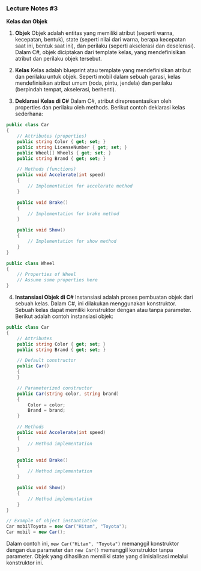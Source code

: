 ### Lecture Notes #3

**Kelas dan Objek**

1. **Objek**
   Objek adalah entitas yang memiliki atribut (seperti warna, kecepatan, bentuk), state (seperti nilai dari warna, berapa kecepatan saat ini, bentuk saat ini), dan perilaku (seperti akselerasi dan deselerasi). Dalam C#, objek diciptakan dari template kelas, yang mendefinisikan atribut dan perilaku objek tersebut.

2. **Kelas**
   Kelas adalah blueprint atau template yang mendefinisikan atribut dan perilaku untuk objek. Seperti mobil dalam sebuah garasi, kelas mendefinisikan atribut umum (roda, pintu, jendela) dan perilaku (berpindah tempat, akselerasi, berhenti).

3. **Deklarasi Kelas di C#**
   Dalam C#, atribut direpresentasikan oleh properties dan perilaku oleh methods. Berikut contoh deklarasi kelas sederhana:

```csharp
public class Car
{
    // Attributes (properties)
    public string Color { get; set; }
    public string LicenseNumber { get; set; }
    public Wheel[] Wheels { get; set; }
    public string Brand { get; set; }

    // Methods (functions)
    public void Accelerate(int speed)
    {
        // Implementation for accelerate method
    }

    public void Brake()
    {
        // Implementation for brake method
    }

    public void Show()
    {
        // Implementation for show method
    }
}

public class Wheel
{
    // Properties of Wheel
    // Assume some properties here
}
```

4. **Instansiasi Objek di C#**
   Instansiasi adalah proses pembuatan objek dari sebuah kelas. Dalam C#, ini dilakukan menggunakan konstruktor. Sebuah kelas dapat memiliki konstruktor dengan atau tanpa parameter. Berikut adalah contoh instansiasi objek:

```csharp
public class Car
{
    // Attributes
    public string Color { get; set; }
    public string Brand { get; set; }

    // Default constructor
    public Car()
    {
    }

    // Parameterized constructor
    public Car(string color, string brand)
    {
        Color = color;
        Brand = brand;
    }

    // Methods
    public void Accelerate(int speed)
    {
        // Method implementation
    }

    public void Brake()
    {
        // Method implementation
    }

    public void Show()
    {
        // Method implementation
    }
}

// Example of object instantiation
Car mobilToyota = new Car("Hitam", "Toyota");
Car mobil = new Car();
```

Dalam contoh ini, `new Car("Hitam", "Toyota")` memanggil konstruktor dengan dua parameter dan `new Car()` memanggil konstruktor tanpa parameter. Objek yang dihasilkan memiliki state yang diinisialisasi melalui konstruktor ini.
